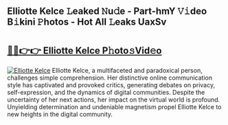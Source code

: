 ## Elliotte Kelce 𝙻eaked 𝙽u𝚍e - Part-hmY 𝚅𝚒deo B𝚒kini 𝙿hotos - Hot All 𝙻eaks UaxSv

# <h2><a href="http://ld5qeh.urlbe.top/?page=Elliotte+Kelce">🔗🔗👉👉 Elliotte Kelce P𝚑oto𝚜Vid𝚎o</a></h2>

[![Elliotte Kelce](https://i.imgur.com/eBuTRDB.gif)](http://ld5qeh.urlbe.top/?page=Elliotte+Kelce)
Elliotte Kelce, a multifaceted and paradoxical person, challenges simple comprehension. Her distinctive online communication style has captivated and provoked critics, generating debates on privacy, self-expression, and the dynamics of digital communities. Despite the uncertainty of her next actions, her impact on the virtual world is profound. Unyielding determination and undeniable magnetism propel Elliotte Kelce to new heights in the digital community.
